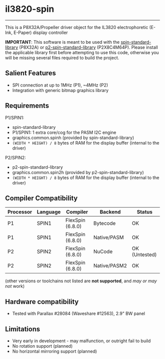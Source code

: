 # il3820-spin 
-------------

This is a P8X32A/Propeller driver object for the IL3820 electrophoretic (E-Ink, E-Paper) display controller

**IMPORTANT**: This software is meant to be used with the [spin-standard-library](https://github.com/avsa242/spin-standard-library) (P8X32A) or [p2-spin-standard-library](https://github.com/avsa242/p2-spin-standard-library) (P2X8C4M64P). Please install the applicable library first before attempting to use this code, otherwise you will be missing several files required to build the project.

## Salient Features

* SPI connection at up to 1MHz (P1), ~4MHz (P2)
* Integration with generic bitmap graphics library


## Requirements

P1/SPIN1:
* spin-standard-library
* P1/SPIN1: 1 extra core/cog for the PASM I2C engine
* graphics.common.spinh (provided by spin-standard-library)
* `(WIDTH * HEIGHT) / 8` bytes of RAM for the display buffer (internal to the driver)

P2/SPIN2:
* p2-spin-standard-library
* graphics.common.spin2h (provided by p2-spin-standard-library)
* `(WIDTH * HEIGHT) / 8` bytes of RAM for the display buffer (internal to the driver)


## Compiler Compatibility

| Processor | Language | Compiler               | Backend      | Status                |
|-----------|----------|------------------------|--------------|-----------------------|
| P1        | SPIN1    | FlexSpin (6.8.0)       | Bytecode     | OK                    |
| P1        | SPIN1    | FlexSpin (6.8.0)       | Native/PASM  | OK                    |
| P2        | SPIN2    | FlexSpin (6.8.0)       | NuCode       | OK (Untested)         |
| P2        | SPIN2    | FlexSpin (6.8.0)       | Native/PASM2 | OK                    |

(other versions or toolchains not listed are __not supported__, and _may or may not_ work)


## Hardware compatibility

* Tested with Parallax #28084 (Waveshare #12563), 2.9" BW panel


## Limitations

* Very early in development - may malfunction, or outright fail to build
* No rotation support (planned)
* No horizontal mirroring support (planned)

